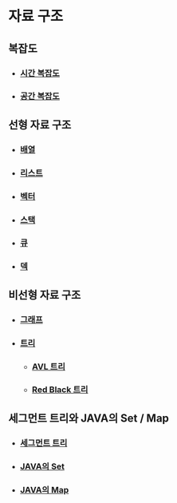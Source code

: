# 자료 구조

## 복잡도
- ### [시간 복잡도](complexity.md#511-시간-복잡도)
- ### [공간 복잡도](complexity.md#512-공간-복잡도)

## 선형 자료 구조
- ### [배열](linear_data_structure.md#배열)
- ### [리스트](linear_data_structure.md#리스트)
- ### [벡터](linear_data_structure.md#벡터)
- ### [스택](linear_data_structure.md#스택)
- ### [큐](linear_data_structure.md#큐)
- ### [덱](linear_data_structure.md#덱)

## 비선형 자료 구조
- ### [그래프](non_linear_data_structure.md#그래프)
- ### [트리](non_linear_data_structure.md#트리)
  - ### [AVL 트리](non_linear_data_structure.md#avl-트리-adelson-velsky-and-landis-tree)
  - ### [Red Black 트리](non_linear_data_structure.md#레드-블랙-트리)

## 세그먼트 트리와 JAVA의 Set / Map
- ### [세그먼트 트리](segmentTree_set_map.md#세그먼트-트리)
- ### [JAVA의 Set](segmentTree_set_map.md#set)
- ### [JAVA의 Map](segmentTree_set_map.md#map)